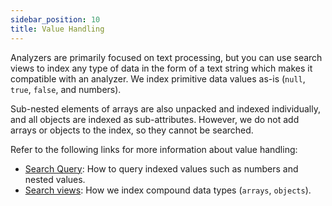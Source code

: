 ```yaml
---
sidebar_position: 10
title: Value Handling
---
```


Analyzers are primarily focused on text processing, but you can use search views to index any type of data in the form of a text string which makes it compatible with an analyzer. We index primitive data values as-is (`null`, `true`, `false`, and numbers).

Sub-nested elements of arrays are also unpacked and indexed individually, and all objects are indexed as sub-attributes. However, we do not add arrays or objects to the index, so they cannot be searched.

Refer to the following links for more information about value handling:

- [Search Query](../queries/index.md): How to query indexed values such as numbers and nested values.
- [Search views](index.md): How we index compound data types (`arrays`, `objects`).